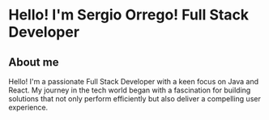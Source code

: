 # Hello! I'm Sergio Orrego! Full Stack Developer

## About me

Hello! I'm a passionate Full Stack Developer with a keen focus on Java and React. My journey in the tech world began with a fascination for building solutions that not only perform efficiently but also deliver a compelling user experience.
